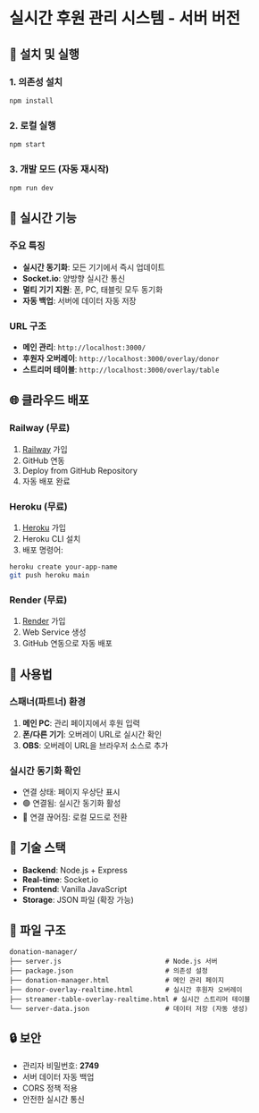 # 실시간 후원 관리 시스템 - 서버 버전

## 🚀 설치 및 실행

### 1. 의존성 설치
```bash
npm install
```

### 2. 로컬 실행
```bash
npm start
```

### 3. 개발 모드 (자동 재시작)
```bash
npm run dev
```

## 📡 실시간 기능

### 주요 특징
- **실시간 동기화**: 모든 기기에서 즉시 업데이트
- **Socket.io**: 양방향 실시간 통신
- **멀티 기기 지원**: 폰, PC, 태블릿 모두 동기화
- **자동 백업**: 서버에 데이터 자동 저장

### URL 구조
- **메인 관리**: `http://localhost:3000/`
- **후원자 오버레이**: `http://localhost:3000/overlay/donor` 
- **스트리머 테이블**: `http://localhost:3000/overlay/table`

## 🌐 클라우드 배포

### Railway (무료)
1. [Railway](https://railway.app) 가입
2. GitHub 연동
3. Deploy from GitHub Repository
4. 자동 배포 완료

### Heroku (무료)
1. [Heroku](https://heroku.com) 가입
2. Heroku CLI 설치
3. 배포 명령어:
```bash
heroku create your-app-name
git push heroku main
```

### Render (무료)
1. [Render](https://render.com) 가입
2. Web Service 생성
3. GitHub 연동으로 자동 배포

## 📱 사용법

### 스패너(파트너) 환경
1. **메인 PC**: 관리 페이지에서 후원 입력
2. **폰/다른 기기**: 오버레이 URL로 실시간 확인
3. **OBS**: 오버레이 URL을 브라우저 소스로 추가

### 실시간 동기화 확인
- 연결 상태: 페이지 우상단 표시
- 🟢 연결됨: 실시간 동기화 활성
- 🔴 연결 끊어짐: 로컬 모드로 전환

## 🔧 기술 스택

- **Backend**: Node.js + Express
- **Real-time**: Socket.io
- **Frontend**: Vanilla JavaScript
- **Storage**: JSON 파일 (확장 가능)

## 📂 파일 구조

```
donation-manager/
├── server.js                          # Node.js 서버
├── package.json                       # 의존성 설정
├── donation-manager.html              # 메인 관리 페이지
├── donor-overlay-realtime.html        # 실시간 후원자 오버레이
├── streamer-table-overlay-realtime.html # 실시간 스트리머 테이블
└── server-data.json                   # 데이터 저장 (자동 생성)
```

## 🔒 보안

- 관리자 비밀번호: **2749**
- 서버 데이터 자동 백업
- CORS 정책 적용
- 안전한 실시간 통신